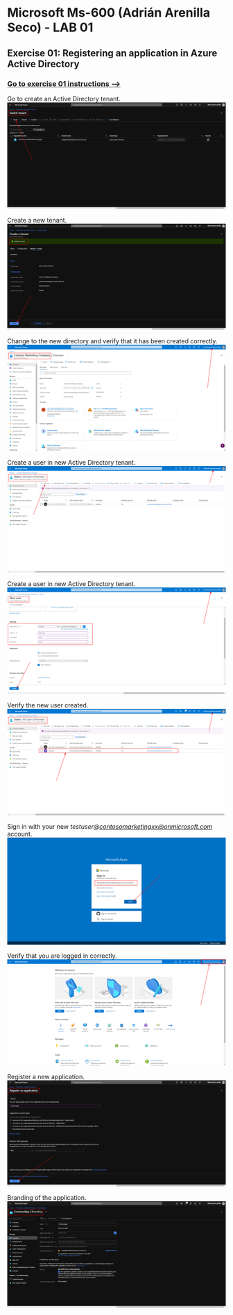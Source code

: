 # Microsoft Ms-600 (Adrián Arenilla Seco) - LAB 01


## Exercise 01: Registering an application in Azure Active Directory
### [Go to exercise 01 instructions -->](02-Exercise-1-Registering-an-application-in-Azure-Active-Directory.md)


Go to create an Active Directory tenant.
![](Evidences/Image02a.png)


Create a new tenant.
![](Evidences/Image02b.png)


Change to the new directory and verify that it has been created correctly.
![](Evidences/Image02c.png)


Create a user in new Active Directory tenant.
![](Evidences/Image02d.png)


Create a user in new Active Directory tenant.
![](Evidences/Image02e.png)


Verify the new user created.
![](Evidences/Image02f.png)


Sign in with your new *testuser@contosomarketingxx@onmicrosoft.com* account.
![](Evidences/Image02g.png)


Verify that you are logged in correctly.
![](Evidences/Image02h.png)


Register a new application.
![](Evidences/Image02i.png)


Branding of the application.
![](Evidences/Image02j.png)
